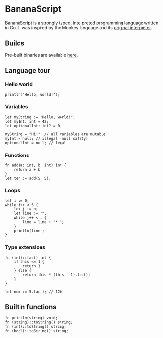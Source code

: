 # BananaScript

BananaScript is a strongly typed, interpreted programming language written in Go.
It was inspired by the Monkey language and its [original interpreter](https://interpreterbook.com/).

## Builds
Pre-built binaries are available [here](https://builds.pauhull.de).

## Language tour

### Hello world
```
println("Hello, world!");
```

### Variables
```
let myString := "Hello, world!";
let myInt: int = 42;
let optionalInt: int? = 0;

myString = "Hi!"; // all variables are mutable
myInt = null; // illegal (null safety)
optionalInt = null; // legal
```

### Functions
```
fn add(a: int, b: int) int {
    return a + b;
}
let ten := add(5, 5);
```

### Loops
```
let i := 0;
while i++ < 5 {
    let j := 0;
    let line := "";
    while j++ < i {
        line = line + "* ";
    }
    println(line);
}
```

### Type extensions
```
fn (int)::fac() int {
    if this <= 1 {
        return 1;
    } else {
        return this * (this - 1).fac();
    }
}

let num := 5.fac(); // 120
```

## Builtin functions
```
fn println(string) void;
fn (string)::toString() string;
fn (int)::toString() string;
fn (bool)::toString() string;
```